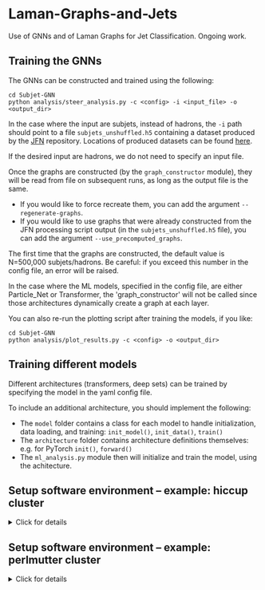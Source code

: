 # Laman-Graphs-and-Jets
Use of GNNs and of Laman Graphs for Jet Classification. Ongoing work.


## Training the GNNs


The GNNs can be constructed and trained using the following:
```
cd Subjet-GNN
python analysis/steer_analysis.py -c <config> -i <input_file> -o <output_dir>
```
In the case where the input are subjets, instead of hadrons, the `-i` path should point to a file `subjets_unshuffled.h5`
containing a dataset produced by the [JFN](https://github.com/jdmulligan/JFN) repository. Locations of produced datasets
can be found [here](https://docs.google.com/spreadsheets/d/1DI_GWwZO8sYDB9FS-rFzitoDk3SjfHfgoKVVGzG1j90).


If the desired input are hadrons, we do not need to specify an input file.




Once the graphs are constructed (by the `graph_constructor` module), they will be read from file on subsequent runs, as long as the output file is the same.
- If you would like to force recreate them, you can add the argument `--regenerate-graphs`.
- If you would like to use graphs that were already constructed from the JFN processing script output (in the `subjets_unshuffled.h5` file), you can add the argument `--use_precomputed_graphs`.


The first time that the graphs are constructed, the default value is N=500,000 subjets/hadrons. Be careful: if you exceed this number in the config file, an error will be raised.


In the case where the ML models, specified in the config file, are either Particle_Net or Transformer, the 'graph_constructor' will not be called since those architectures
dynamically create a graph at each layer.


You can also re-run the plotting script after training the models, if you like:
```
cd Subjet-GNN
python analysis/plot_results.py -c <config> -o <output_dir>
```


## Training different models


Different architectures (transformers, deep sets) can be trained by specifying the model in the yaml config file.


To include an additional architecture, you should implement the following:
- The `model` folder contains a class for each model to handle initialization, data loading, and training: `init_model()`, `init_data()`, `train()`
- The `architecture` folder contains architecture definitions themselves: e.g. for PyTorch `init()`, `forward()`
- The `ml_analysis.py` module then will initialize and train the model, using the achitecture.


## Setup software environment – example: hiccup cluster
<details>
 <summary>Click for details</summary>
<br/>


### Logon and allocate a node – example on hiccupgpu
 Logon directly to hiccupgpu:
```
ssh <user>@hic.lbl.gov -p 1142
```


This is not yet integrated into the slurm queue on the hiccup system, so just beware that if someone else is using the system at the same time you will want to keep an extra eye on the memory consumption.


### Initialize environment
 Now we need to initialize the environment: set the python version and create a virtual environment for python packages.
Since various ML packages require higher python versions than installed system-wide, we have set up an initialization script to take care of this.
The first time you set up, you can do:
```
cd Subjet-GNN
./init_hiccup.sh --install
```
 On subsequent times, you don't need to pass the `install` flag:
```
cd Subjet-GNN
./init_hiccup.sh
```


Now we are ready to run our scripts.




</details>


## Setup software environment – example: perlmutter cluster
<details>
 <summary>Click for details</summary>
<br/>
 ### Logon and allocate a node
 Logon to perlmutter:
```
ssh <user>@perlmutter-p1.nersc.gov
```


First, request an [interactive node](https://docs.nersc.gov/jobs/interactive/) from the slurm batch system:
  ```
  salloc --nodes 1 --qos interactive --time 02:00:00 --constraint gpu --gpus 4 --account=alice_g
  ```
  which requests 4 GPUs on a node in the alice allocation.
When you’re done with your session, just type `exit`.


### Initialize environment
 We will only run the ML part of the pipeline on perlmutter. For now, you should copy your output file of generated jets/events:
```
scp -r /rstorage/<output_file> <user>@perlmutter-p1.nersc.gov:/pscratch/sd/<initial letter of user>/<user>/
```


Now we need to initialize the environment:
Without a tensorflow installation:


```
cd Subjet-GNN
source init_perlmutter.sh
```


With tensorflow:
```
cd Subjet-GNN
source init_perlmutter_tf.sh
```


Now we are ready to run our scripts.


 
</details>



